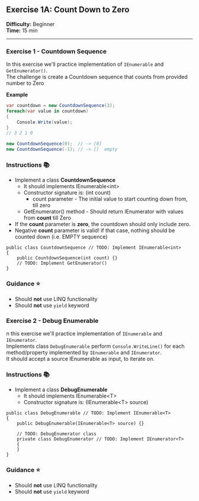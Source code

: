 ## Exercise 1A: Count Down to Zero

**Difficulty:** Beginner  
**Time:** 15 min  
___

### Exercise 1 - Countdown Sequence

In this exercise we'll practice implementation of `IEnumerable` and `GetEnumerator()`.  
The challenge is create a Countdown sequence that counts from provided number to Zero

**Example**  

```csharp
var countdown = new CountdownSequence(3);
foreach(var value in countdown)
{
    Console.Write(value);
}
// 3 2 1 0

new CountdownSequence(0);  // -> [0]
new CountdownSequence(-1); // -> []  empty
```

### Instructions &#x1F4DA;
- Implement a class **CountdownSequence**
  - It should implements IEnumerable&lt;int&gt;
  - Constructor signature is: (int count)  
    - count parameter - The initial value to start counting down from, till zero  
  - GetEnumerator() method - Should return IEnumerator<int> with values from **count** till Zero  
- If the **count** parameter is **zero**, the countdown should only include zero.
- Negative **count** parameter is valid! if that case, nothing should be counted down (i.e. EMPTY sequence)  

```charp
public class CountdownSequence // TODO: Implement IEnumerable<int>
{
    public CountdownSequence(int count) {}
    // TODO: Implement GetEnumerator()
}
```

### Guidance &#x2B50;
- Should **not** use LINQ functionality
- Should **not** use `yield` keyword


### Exercise 2 - Debug Enumerable

n this exercise we'll practice implementation of `IEnumerable` and `IEnumerator`.  
Implements class `DebugEnumerable` perform `Console.WriteLine()` for each method/property implemented by `IEnumerable` and `IEnumerator`.  
It should accept a source IEnumerable as input, to iterate on.

### Instructions &#x1F4DA;
- Implement a class **DebugEnumerable**
  - It should implements IEnumerable&lt;T&gt;
  - Constructor signature is: (IEnumerable&lt;T&gt; source)  

```charp
public class DebugEnumerable // TODO: Implement IEnumerable<T>
{
    public DebugEnumerable(IEnumerable<T> source) {}

    // TODO: DebugEnumerator class
    private class DebugEnumerator // TODO: Implement IEnumerator<T>
    {
    }
}
```

### Guidance &#x2B50;
- Should **not** use LINQ functionality
- Should **not** use `yield` keyword
